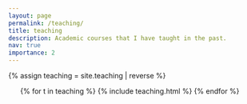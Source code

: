 ```yaml
---
layout: page
permalink: /teaching/
title: teaching
description: Academic courses that I have taught in the past.
nav: true
importance: 2
---
```


{% assign teaching = site.teaching | reverse %}
<ul class="cvlist">
    {% for t in teaching %}
        {% include teaching.html %}
    {% endfor %}
</ul>
